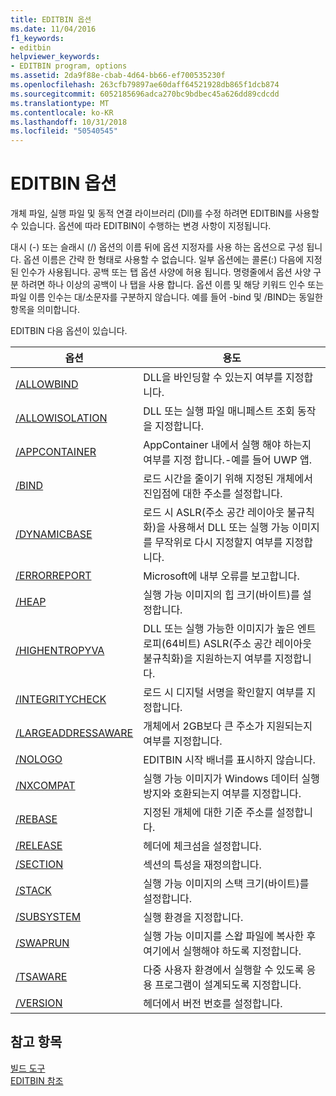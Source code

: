 ```yaml
---
title: EDITBIN 옵션
ms.date: 11/04/2016
f1_keywords:
- editbin
helpviewer_keywords:
- EDITBIN program, options
ms.assetid: 2da9f88e-cbab-4d64-bb66-ef700535230f
ms.openlocfilehash: 263cfb79897ae60daff64521928db865f1dcb874
ms.sourcegitcommit: 6052185696adca270bc9bdbec45a626dd89cdcdd
ms.translationtype: MT
ms.contentlocale: ko-KR
ms.lasthandoff: 10/31/2018
ms.locfileid: "50540545"
---
```

# <a name="editbin-options"></a>EDITBIN 옵션

개체 파일, 실행 파일 및 동적 연결 라이브러리 (Dll)를 수정 하려면 EDITBIN를 사용할 수 있습니다. 옵션에 따라 EDITBIN이 수행하는 변경 사항이 지정됩니다.

대시 (-) 또는 슬래시 (/) 옵션의 이름 뒤에 옵션 지정자를 사용 하는 옵션으로 구성 됩니다. 옵션 이름은 간략 한 형태로 사용할 수 없습니다. 일부 옵션에는 콜론(:) 다음에 지정된 인수가 사용됩니다. 공백 또는 탭 옵션 사양에 허용 됩니다. 명령줄에서 옵션 사양 구분 하려면 하나 이상의 공백이 나 탭을 사용 합니다. 옵션 이름 및 해당 키워드 인수 또는 파일 이름 인수는 대/소문자를 구분하지 않습니다. 예를 들어 -bind 및 /BIND는 동일한 항목을 의미합니다.

EDITBIN 다음 옵션이 있습니다.

|옵션|용도|
|------------|-------------|
|[/ALLOWBIND](../../build/reference/allowbind.md)|DLL을 바인딩할 수 있는지 여부를 지정합니다.|
|[/ALLOWISOLATION](../../build/reference/allowisolation.md)|DLL 또는 실행 파일 매니페스트 조회 동작을 지정합니다.|
|[/APPCONTAINER](../../build/reference/appcontainer.md)|AppContainer 내에서 실행 해야 하는지 여부를 지정 합니다.-예를 들어 UWP 앱.|
|[/BIND](../../build/reference/bind.md)|로드 시간을 줄이기 위해 지정된 개체에서 진입점에 대한 주소를 설정합니다.|
|[/DYNAMICBASE](../../build/reference/dynamicbase.md)|로드 시 ASLR(주소 공간 레이아웃 불규칙화)을 사용해서 DLL 또는 실행 가능 이미지를 무작위로 다시 지정할지 여부를 지정합니다.|
|[/ERRORREPORT](../../build/reference/errorreport-editbin-exe.md)|Microsoft에 내부 오류를 보고합니다.|
|[/HEAP](../../build/reference/heap.md)|실행 가능 이미지의 힙 크기(바이트)를 설정합니다.|
|[/HIGHENTROPYVA](../../build/reference/highentropyva.md)|DLL 또는 실행 가능한 이미지가 높은 엔트로피(64비트) ASLR(주소 공간 레이아웃 불규칙화)을 지원하는지 여부를 지정합니다.|
|[/INTEGRITYCHECK](../../build/reference/integritycheck.md)|로드 시 디지털 서명을 확인할지 여부를 지정합니다.|
|[/LARGEADDRESSAWARE](../../build/reference/largeaddressaware.md)|개체에서 2GB보다 큰 주소가 지원되는지 여부를 지정합니다.|
|[/NOLOGO](../../build/reference/nologo-editbin.md)|EDITBIN 시작 배너를 표시하지 않습니다.|
|[/NXCOMPAT](../../build/reference/nxcompat.md)|실행 가능 이미지가 Windows 데이터 실행 방지와 호환되는지 여부를 지정합니다.|
|[/REBASE](../../build/reference/rebase.md)|지정된 개체에 대한 기준 주소를 설정합니다.|
|[/RELEASE](../../build/reference/release.md)|헤더에 체크섬을 설정합니다.|
|[/SECTION](../../build/reference/section-editbin.md)|섹션의 특성을 재정의합니다.|
|[/STACK](../../build/reference/stack.md)|실행 가능 이미지의 스택 크기(바이트)를 설정합니다.|
|[/SUBSYSTEM](../../build/reference/subsystem.md)|실행 환경을 지정합니다.|
|[/SWAPRUN](../../build/reference/swaprun.md)|실행 가능 이미지를 스왑 파일에 복사한 후 여기에서 실행해야 하도록 지정합니다.|
|[/TSAWARE](../../build/reference/tsaware.md)|다중 사용자 환경에서 실행할 수 있도록 응용 프로그램이 설계되도록 지정합니다.|
|[/VERSION](../../build/reference/version.md)|헤더에서 버전 번호를 설정합니다.|

## <a name="see-also"></a>참고 항목

[ 빌드 도구](../../build/reference/c-cpp-build-tools.md)<br/>
[EDITBIN 참조](../../build/reference/editbin-reference.md)